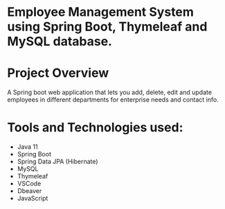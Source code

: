 
# Employee Management System using Spring Boot, Thymeleaf and MySQL database.

# Project Overview

A Spring boot web application that lets you add, delete, edit and update employees in different departments for enterprise needs and contact info.

# Tools and Technologies used:

- Java 11
- Spring Boot
- Spring Data JPA (Hibernate)
- MySQL
- Thymeleaf
- VSCode
- Dbeaver
- JavaScript

